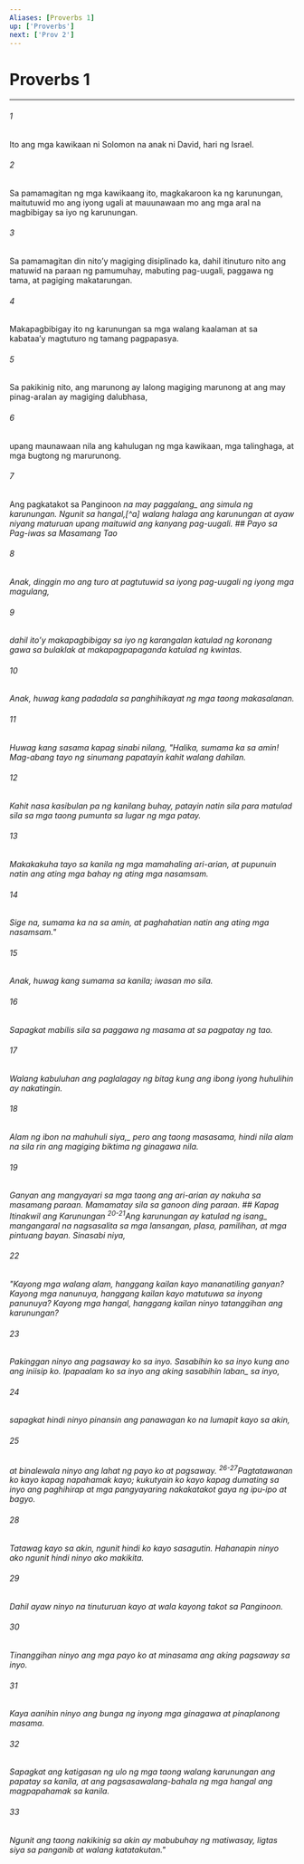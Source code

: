 ```yaml
---
Aliases: [Proverbs 1]
up: ['Proverbs']
next: ['Prov 2']
---
```

# Proverbs 1

***






















###### 1 










Ito ang mga kawikaan ni Solomon na anak ni David, hari ng Israel. 





















###### 2 










Sa pamamagitan ng mga kawikaang ito, magkakaroon ka ng karunungan, maitutuwid mo ang iyong ugali at mauunawaan mo ang mga aral na magbibigay sa iyo ng karunungan. 





















###### 3 










Sa pamamagitan din nitoʼy magiging disiplinado ka, dahil itinuturo nito ang matuwid na paraan ng pamumuhay, mabuting pag-uugali, paggawa ng tama, at pagiging makatarungan. 





















###### 4 










Makapagbibigay ito ng karunungan sa mga walang kaalaman at sa kabataaʼy magtuturo ng tamang pagpapasya. 





















###### 5 










Sa pakikinig nito, ang marunong ay lalong magiging marunong at ang may pinag-aralan ay magiging dalubhasa, 





















###### 6 










upang maunawaan nila ang kahulugan ng mga kawikaan, mga talinghaga, at mga bugtong ng marurunong. 





















###### 7 










Ang pagkatakot sa Panginoon <i class="trans-change">na may paggalang_ ang simula ng karunungan. Ngunit sa hangal,[^a] walang halaga ang karunungan at ayaw niyang maturuan upang maituwid ang kanyang pag-uugali. ## Payo sa Pag-iwas sa Masamang Tao 





















###### 8 










Anak, dinggin mo ang turo at pagtutuwid sa iyong pag-uugali ng iyong mga magulang, 





















###### 9 










dahil itoʼy makapagbibigay sa iyo ng karangalan katulad ng koronang gawa sa bulaklak at makapagpapaganda katulad ng kwintas. 





















###### 10 










Anak, huwag kang padadala sa panghihikayat ng mga taong makasalanan. 





















###### 11 










Huwag kang sasama kapag sinabi nilang, "Halika, sumama ka sa amin! Mag-abang tayo ng sinumang papatayin kahit walang dahilan. 





















###### 12 










Kahit nasa kasibulan pa ng kanilang buhay, patayin natin sila para matulad sila sa mga taong pumunta sa lugar ng mga patay. 





















###### 13 










Makakakuha tayo sa kanila ng mga mamahaling ari-arian, at pupunuin natin ang ating mga bahay ng ating mga nasamsam. 





















###### 14 










Sige na, sumama ka na sa amin, at paghahatian natin ang ating mga nasamsam." 





















###### 15 










Anak, huwag kang sumama sa kanila; iwasan mo sila. 





















###### 16 










Sapagkat mabilis sila sa paggawa ng masama at sa pagpatay ng tao. 





















###### 17 










Walang kabuluhan ang paglalagay ng bitag kung ang ibong iyong huhulihin ay nakatingin. 





















###### 18 










<i class="trans-change">Alam ng ibon na mahuhuli siya,_ pero ang taong masasama, hindi nila alam na sila rin ang magiging biktima ng ginagawa nila. 





















###### 19 










Ganyan ang mangyayari sa mga taong ang ari-arian ay nakuha sa masamang paraan. Mamamatay sila sa ganoon ding paraan. ## Kapag Itinakwil ang Karunungan <sup class="versenum">20-21</sup>Ang karunungan ay <i class="trans-change">katulad ng isang_ mangangaral na nagsasalita sa mga lansangan, plasa, pamilihan, at mga pintuang bayan. Sinasabi niya, 





















###### 22 










"Kayong mga walang alam, hanggang kailan kayo mananatiling ganyan? Kayong mga nanunuya, hanggang kailan kayo matutuwa sa inyong panunuya? Kayong mga hangal, hanggang kailan ninyo tatanggihan ang karunungan? 





















###### 23 










Pakinggan ninyo ang pagsaway ko sa inyo. Sasabihin ko sa inyo kung ano ang iniisip ko. Ipapaalam ko sa inyo ang aking sasabihin <i class="trans-change">laban_ sa inyo, 





















###### 24 










sapagkat hindi ninyo pinansin ang panawagan ko na lumapit kayo sa akin, 





















###### 25 










at binalewala ninyo ang lahat ng payo ko at pagsaway. <sup class="versenum">26-27</sup>Pagtatawanan ko kayo kapag napahamak kayo; kukutyain ko kayo kapag dumating sa inyo ang paghihirap at mga pangyayaring nakakatakot gaya ng ipu-ipo at bagyo. 





















###### 28 










Tatawag kayo sa akin, ngunit hindi ko kayo sasagutin. Hahanapin ninyo ako ngunit hindi ninyo ako makikita. 





















###### 29 










Dahil ayaw ninyo na tinuturuan kayo at wala kayong takot sa Panginoon. 





















###### 30 










Tinanggihan ninyo ang mga payo ko at minasama ang aking pagsaway sa inyo. 





















###### 31 










Kaya aanihin ninyo ang bunga ng inyong mga ginagawa at pinaplanong masama. 





















###### 32 










Sapagkat ang katigasan ng ulo ng mga taong walang karunungan ang papatay sa kanila, at ang pagsasawalang-bahala ng mga hangal ang magpapahamak sa kanila. 





















###### 33 










Ngunit ang taong nakikinig sa akin ay mabubuhay ng matiwasay, ligtas siya sa panganib at walang katatakutan."
